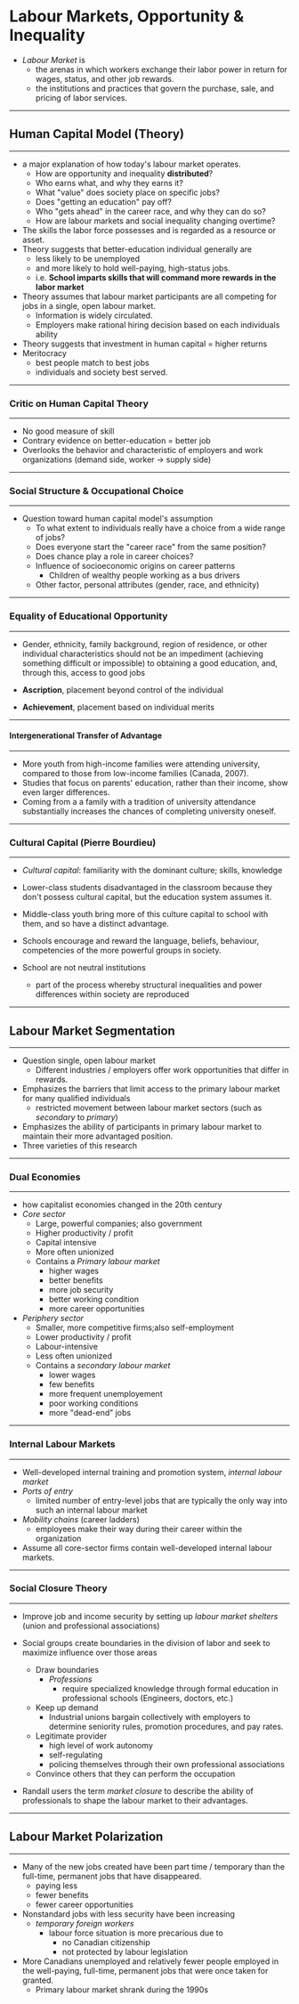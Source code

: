 # Labour Markets, Opportunity & Inequality

- *Labour Market* is 
  - the arenas in which workers exchange their labor power in return for wages, status, and other job rewards.
  - the institutions and practices that govern the purchase, sale, and pricing of labor services.

------

## Human Capital Model (Theory)

------

- a major explanation of how today's labour market operates.
  - How are opportunity and inequality **distributed**?
  - Who earns what, and why they earns it?
  - What "value" does society place on specific jobs?
  - Does "getting an education" pay off?
  - Who "gets ahead" in the career race, and why they can do so?
  - How are labour markets and social inequality changing overtime?
- The skills the labor force possesses and is regarded as a resource or asset.
- Theory suggests that better-education individual generally are
  -  less likely to be unemployed
  -  and more likely to hold well-paying, high-status jobs.
  - i.e. **School imparts skills that will command more rewards in the labor market**
- Theory assumes that labour market participants are all competing for jobs in a single, open labour market.
  - Information is widely circulated.
  - Employers make rational hiring decision based on each individuals ability
- Theory suggests that investment in human capital = higher returns
- Meritocracy
  - best people match to best jobs
  - individuals and society best served.

------

### Critic on Human Capital Theory

------

- No good measure of skill
- Contrary evidence on better-education = better job
- Overlooks the behavior and characteristic of employers and work organizations (demand side, worker -> supply side)

------

### Social Structure & Occupational Choice

------

- Question toward human capital model's assumption
  - To what extent to individuals really have a choice from a wide range of jobs?
  - Does everyone start the "career race" from the same position?
  - Does chance play a role in career choices?
  - Influence of socioeconomic origins on career patterns
    - Children of wealthy people working as a bus drivers
  - Other factor, personal attributes (gender, race, and ethnicity)

------

### Equality of Educational Opportunity

------

- Gender, ethnicity, family background, region  of residence, or other individual characteristics should not be an impediment (achieving something difficult or impossible) to obtaining a good education, and, through this, access to good jobs

  

- **Ascription**, placement beyond control of the individual

- **Achievement**, placement based on individual merits

------

#### Intergenerational Transfer of Advantage

------

- More youth from high-income families were attending university, compared to those from low-income families (Canada, 2007).
- Studies that focus on parents' education, rather than their income, show even larger differences.
- Coming from a a family with a tradition of university attendance substantially increases the chances of completing university oneself.

------

### Cultural Capital (Pierre Bourdieu)

------

- *Cultural capital*: familiarity with the dominant culture; skills, knowledge

  

- Lower-class students disadvantaged in the classroom because they don't possess cultural capital, but the education system assumes it.

- Middle-class youth bring more of this culture capital to school with them, and so have a distinct advantage.

- Schools encourage and reward the language, beliefs, behaviour, competencies of the more powerful groups in society.

- School are not neutral institutions

  - part of the process whereby structural inequalities and power differences within society are reproduced


------

## Labour Market Segmentation

------

- Question single, open labour market
  - Different industries / employers offer work opportunities that differ in rewards.
- Emphasizes the barriers that limit access to the primary labour market for many qualified individuals
  - restricted movement between labour market sectors (such as *secondary* to *primary*)
- Emphasizes the ability of participants in primary labour market to maintain their more advantaged position.
- Three varieties of this research

------

### Dual Economies

------

- how capitalist economies changed in the 20th century
- *Core sector*
  - Large, powerful companies; also government
  - Higher productivity / profit
  - Capital intensive
  - More often unionized
  - Contains a *Primary labour market*
    - higher wages
    - better benefits
    - more job security
    - better working condition
    - more career opportunities
- *Periphery sector*
  - Smaller, more competitive firms;also self-employment
  - Lower productivity / profit
  - Labour-intensive
  - Less often unionized
  - Contains a *secondary labour market*
    - lower wages
    - few benefits
    - more frequent unemployement
    - poor working conditions
    - more "dead-end" jobs

------

### Internal Labour Markets

------

- Well-developed internal training and promotion system, *internal labour market*
- *Ports of entry*
  - limited number of entry-level jobs that are typically the only way into such an internal labour market
- *Mobility chains* (career ladders)
  - employees make their way during their career within the organization
- Assume all core-sector firms contain well-developed internal labour markets.

------

### Social Closure Theory

------

- Improve job and income security by setting up *labour market shelters* (union and professional associations)

- Social groups create boundaries in the division of labor and seek to maximize influence over those areas
  - Draw boundaries
    - *Professions*
      - require specialized knowledge through formal education in professional schools (Engineers, doctors, etc.)
  - Keep up demand
    - Industrial unions bargain collectively with employers to determine seniority rules, promotion procedures, and pay rates.
  - Legitimate provider
    - high level of work autonomy
    - self-regulating
    - policing themselves through their own professional associations
  - Convince others that they can perform the occupation
- Randall users the term *market closure* to describe the ability of professionals to shape the labour market to their advantages.

------

## Labour Market Polarization

------

- Many of the new jobs created have been part time / temporary than the full-time, permanent jobs that have disappeared.
  - paying less
  - fewer benefits
  - fewer career opportunities
- Nonstandard jobs with less security have been increasing
  - *temporary foreign workers*
    - labour force situation is more precarious due to
      - no Canadian citizenship
      - not protected by labour legislation
- More Canadians unemployed and relatively fewer people employed in the well-paying, full-time, permanent jobs that were once taken for granted.
  - Primary labour market shrank during the 1990s

